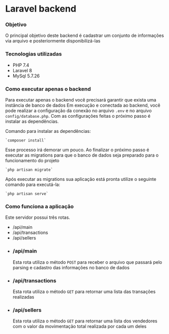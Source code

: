 # Laravel backend

### Objetivo
O principal objetivo deste backend é cadastrar um conjunto de informações via arquivo e posteriormente disponibilizá-las

### Tecnologias utilizadas

- PHP 7.4
- Laravel 8
- MySql 5.7.26

### Como executar apenas o backend

Para executar apenas o backend você precisará garantir que exista uma instância de banco de dados
Em execução e conectada ao backend, você pode realizar a configuração da conexão no arquivo `.env` e no arquivo `config/database.php`.
Com as configurações feitas o próximo passo é instalar as dependências.

Comando para instalar as dependências:

    `composer install`

Esse processo irá demorar um pouco. Ao finalizar o próximo passo é executar as migrations para que o banco de dados seja preparado para o funcionamento do projeto

    `php artisan migrate`

Após executar as migrations sua aplicação está pronta utilize o seguinte comando para executá-la:

    `php artisan serve`

### Como funciona a aplicação

Este servidor possui três rotas.
* /api/main
* /api/transactions
* /api/sellers

- ### /api/main
  Esta rota utiliza o método `POST` para receber o arquivo que passará pelo parsing e cadastro das informações no banco de dados

- ### /api/transactions
  Esta rota utiliza o método `GET` para retornar uma lista das transações realizadas

- ### /api/sellers
  Esta rota utiliza o método `GET` para retornar uma lista dos vendedores com o valor da movimentação total realizada por cada um deles

